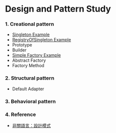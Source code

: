 ﻿# Design and Pattern Study

### 1. Creational pattern
- [Singleton Example](https://github.com/changemyminds/Design-and-Pattern/tree/master/Singleton/src/com/company)
- [RegistryOfSingleton Example](https://github.com/changemyminds/Design-and-Pattern/tree/master/RegistryOfSingleton/src)
- Prototype
- Builder
- [Simple Factory Example](https://github.com/changemyminds/Design-and-Pattern/tree/master/SimpleFactory/src)
- Abstract Factory
- Factory Method

### 2. Structural pattern
- Default Adapter

### 3. Behavioral pattern

### 4. Reference
- [非關語言：設計模式](https://openhome.cc/Gossip/DesignPattern/)



